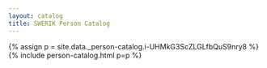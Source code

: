 ```yaml
---
layout: catalog
title: SWERIK Person Catalog
---
```

{% assign p = site.data._person-catalog.i-UHMkG3ScZLGLfbQuS9nry8 %}
{% include person-catalog.html p=p %}

